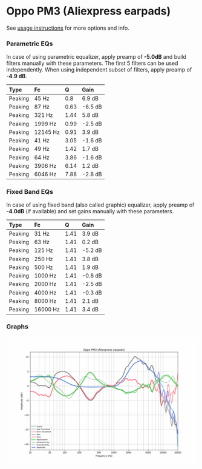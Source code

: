 # Oppo PM3 (Aliexpress earpads)
See [usage instructions](https://github.com/jaakkopasanen/AutoEq#usage) for more options and info.

### Parametric EQs
In case of using parametric equalizer, apply preamp of **-5.0dB** and build filters manually
with these parameters. The first 5 filters can be used independently.
When using independent subset of filters, apply preamp of **-4.9 dB**.

| Type    | Fc       |    Q | Gain    |
|:--------|:---------|:-----|:--------|
| Peaking | 45 Hz    | 0.8  | 6.9 dB  |
| Peaking | 87 Hz    | 0.63 | -6.5 dB |
| Peaking | 321 Hz   | 1.44 | 5.8 dB  |
| Peaking | 1999 Hz  | 0.99 | -2.5 dB |
| Peaking | 12145 Hz | 0.91 | 3.9 dB  |
| Peaking | 41 Hz    | 3.05 | -1.6 dB |
| Peaking | 49 Hz    | 1.42 | 1.7 dB  |
| Peaking | 64 Hz    | 3.86 | -1.6 dB |
| Peaking | 3906 Hz  | 6.14 | 1.2 dB  |
| Peaking | 6046 Hz  | 7.88 | -2.8 dB |

### Fixed Band EQs
In case of using fixed band (also called graphic) equalizer, apply preamp of **-4.0dB**
(if available) and set gains manually with these parameters.

| Type    | Fc       |    Q | Gain    |
|:--------|:---------|:-----|:--------|
| Peaking | 31 Hz    | 1.41 | 3.9 dB  |
| Peaking | 63 Hz    | 1.41 | 0.2 dB  |
| Peaking | 125 Hz   | 1.41 | -5.2 dB |
| Peaking | 250 Hz   | 1.41 | 3.8 dB  |
| Peaking | 500 Hz   | 1.41 | 1.9 dB  |
| Peaking | 1000 Hz  | 1.41 | -0.8 dB |
| Peaking | 2000 Hz  | 1.41 | -2.5 dB |
| Peaking | 4000 Hz  | 1.41 | -0.3 dB |
| Peaking | 8000 Hz  | 1.41 | 2.1 dB  |
| Peaking | 16000 Hz | 1.41 | 3.4 dB  |

### Graphs
![](./Oppo%20PM3%20(Aliexpress%20earpads).png)